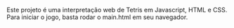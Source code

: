 Este projeto é uma interpretação web de Tetris em Javascript, HTML e CSS. 
Para iniciar o jogo, basta rodar o main.html em seu navegador.
